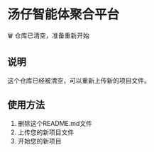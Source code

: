 # 汤仔智能体聚合平台

🗑️ 仓库已清空，准备重新开始

## 说明

这个仓库已经被清空，可以重新上传新的项目文件。

## 使用方法

1. 删除这个README.md文件
2. 上传您的新项目文件
3. 开始您的新项目
